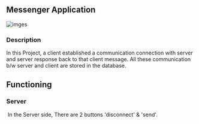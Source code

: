 ## Messenger Application
<Img src="https://gsajal19.github.io/Client_Server_communication/Screenshot/image.png" alt="imges" />

### Description
In this Project, a client established a communication connection with server and server response back to that client message. All these communication b/w server and client are stored in the database.

## Functioning

### Server
<img src="" alt=""/>
In the Server side, There are 2 buttons 'disconnect' & 'send'.

 

